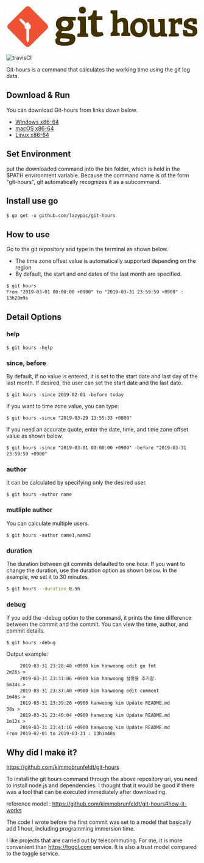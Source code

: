 ![logo](figures/git-hours.svg)

![travisCI](https://secure.travis-ci.org/lazypic/git-hours.png)

Git-hours is a command that calculates the working time using the git log data.


## Download & Run
You can download Git-hours from links down below.

- [Windows x86-64](https://github.com/lazypic/git-hours/releases/download/v0.0.6/git-hours_windows_x86-64.tgz)
- [macOS x86-64](https://github.com/lazypic/git-hours/releases/download/v0.0.6/git-hours_darwin_x86-64.tgz)
- [Linux x86-64](https://github.com/lazypic/git-hours/releases/download/v0.0.6/git-hours_linux_x86-64.tgz)

## Set Environment

put the downloaded command into the bin folder, which is held in the $PATH environment variable.
Because the command name is of the form "git-hours", git automatically recognizes it as a subcommand.

## Install use go
```
$ go get -u github.com/lazypic/git-hours
```

## How to use
Go to the git repository and type in the terminal as shown below.
- The time zone offset value is automatically supported depending on the region
- By default, the start and end dates of the last month are specified.

```
$ git hours
From "2019-03-01 00:00:00 +0900" to "2019-03-31 23:59:59 +0900" : 13h20m9s
```

## Detail Options

### help
```
$ git hours -help
```

### since, before
By default, if no value is entered, it is set to the start date and last day of the last month.
If desired, the user can set the start date and the last date.

```
$ git hours -since 2019-02-01 -before today
```

If you want to time zone value, you can type:
```
$ git hours -since "2019-03-29 13:55:33 +0800"
```


If you need an accurate quote, enter the date, time, and time zone offset value as shown below.
```
$ git hours -since "2019-03-01 00:00:00 +0900" -before "2019-03-31 23:59:59 +0900"
```

### author
It can be calculated by specifying only the desired user.
```
$ git hours -author name
```

### mutliple author
You can calculate multiple users.

```
$ git hours -author name1,name2
```

### duration
The duration between git commits defaulted to one hour.
If you want to change the duration, use the duration option as shown below.
In the example, we set it to 30 minutes.

```bash
$ git hours --duration 0.5h
```

### debug
If you add the -debug option to the command, it prints the time difference between the commit and the commit.
You can view the time, author, and commit details.

```
$ git hours -debug
```

Output example:
```
	 2019-03-31 23:28:40 +0900 kim hanwoong edit go fmt
2m26s >
	 2019-03-31 23:31:06 +0900 kim hanwoong 설명을 추가함.
6m34s >
	 2019-03-31 23:37:40 +0900 kim hanwoong edit comment
1m46s >
	 2019-03-31 23:39:26 +0900 hanwoong kim Update README.md
38s >
	 2019-03-31 23:40:04 +0900 hanwoong kim Update README.md
1m12s >
	 2019-03-31 23:41:16 +0900 hanwoong kim Update README.md
From 2019-02-01 to 2019-03-31 : 13h1m48s
```


## Why did I make it?
https://github.com/kimmobrunfeldt/git-hours

To install the git hours command through the above repository uri, you need to install node.js and dependencies.
I thought that it would be good if there was a tool that can be executed immediately after downloading.

reference model : https://github.com/kimmobrunfeldt/git-hours#how-it-works

The code I wrote before the first commit was set to a model that basically add 1 hour, including programming immersion time.

I like projects that are carried out by telecommuting. For me, it is more convenient than https://toggl.com service. It is also a trust model compared to the toggle service.
